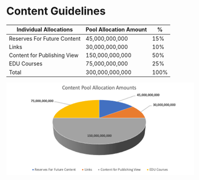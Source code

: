 # Content Guidelines



| Individual Allocations      | Pool Allocation Amount                  | %    |
| --------------------------- | --------------------------------------- | ---- |
| Reserves For Future Content |                          45,000,000,000 | 15%  |
| Links                       |                          30,000,000,000 | 10%  |
| Content for Publishing View |                        150,000,000,000  | 50%  |
| EDU Courses                 |                          75,000,000,000 | 25%  |
| Total                       |                        300,000,000,000  | 100% |

![](<../../.gitbook/assets/Picture1 (1).png>)
